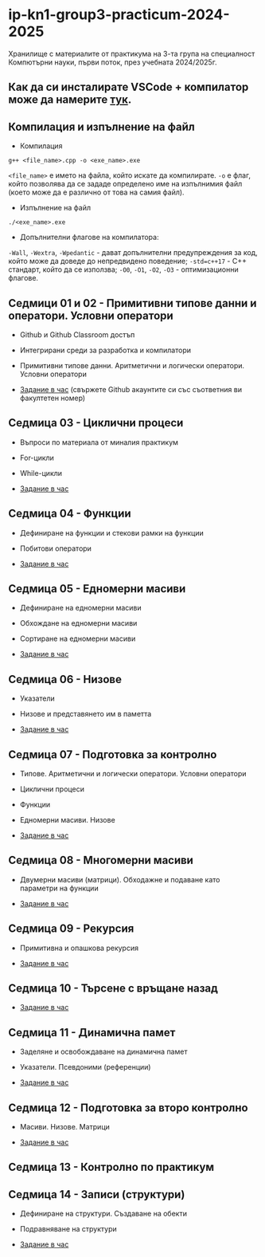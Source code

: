 # ip-kn1-group3-practicum-2024-2025

Хранилище с материалите от практикума на 3-та група на специалност Компютърни науки, първи поток, през учебната 2024/2025г.

## Как да си инсталирате VSCode + компилатор може да намерите [тук](https://dev.to/narottam04/step-by-step-guide-how-to-set-up-visual-studio-code-for-c-and-c-programming-2021-1f0i#:~:text=In%20this%20blog%20post%20you%20will%20learn%20how%20to%20set).

## Компилация и изпълнение на файл

- Компилация

```
g++ <file_name>.cpp -o <exe_name>.exe
```

`<file_name>` е името на файла, който искате да компилирате. `-o` е флаг, който позволява да се зададе определено име на изпълнимия файл (което може да е различно от това на самия файл).

- Изпълнение на файл

```
./<exe_name>.exe
```

- Допълнителни флагове на компилатора:

`-Wall`, `-Wextra`, `-Wpedantic` - дават допълнителни предупреждения за код, който може да доведе до непредвидено поведение;
`-std=c++17` - C++ стандарт, който да се използва;
`-O0`, `-O1`, `-O2`, `-O3` - оптимизационни флагове.

## Седмици 01 и 02 - Примитивни типове данни и оператори. Условни оператори

- Github и Github Classroom достъп 

- Интегрирани среди за разработка и компилатори

- Примитивни типове данни. Аритметични и логически оператори. Условни оператори

- [Задание в час](https://classroom.github.com/a/lUGNYv2x) (свържете Github акаунтите си със съответния ви факултетен номер)

## Седмица 03 - Циклични процеси

- Въпроси по материала от миналия практикум

- For-цикли

- While-цикли

- [Задание в час](https://classroom.github.com/a/5ezkKPoU)

## Седмица 04 - Функции

- Дефиниране на функции и стекови рамки на функции

- Побитови оператори

- [Задание в час](https://classroom.github.com/a/H2DrGP8s)

## Седмица 05 - Едномерни масиви

- Дефиниране на едномерни масиви

- Обхождане на едномерни масиви

- Сортиране на едномерни масиви

- [Задание в час](https://classroom.github.com/a/3cCYRpjG)

## Седмица 06 - Низове

- Указатели

- Низове и представянето им в паметта

- [Задание в час](https://classroom.github.com/a/fIAibyK6)

## Седмица 07 - Подготовка за контролно

- Типове. Аритметични и логически оператори. Условни оператори

- Циклични процеси

- Функции

- Едномерни масиви. Низове

- [Задание в час](https://classroom.github.com/a/tFUR6Z8p)

## Седмица 08 - Многомерни масиви

- Двумерни масиви (матрици). Обходажне и подаване като параметри на функции

-  [Задание в час](https://classroom.github.com/a/iQe6hRzm)

## Седмица 09 - Рекурсия

- Примитивна и опашкова рекурсия

- [Задание в час](https://classroom.github.com/a/e1aUl34w)

## Седмица 10 - Търсене с връщане назад

- [Задание в час](https://classroom.github.com/a/0PNRvkZ0)

## Седмица 11 - Динамична памет

- Заделяне и освобождаване на динамична памет

- Указатели. Псевдоними (референции)

- [Задание в час](https://classroom.github.com/a/eshFjkUZ)

## Седмица 12 - Подготовка за второ контролно

- Масиви. Низове. Матрици

- [Задание в час](https://classroom.github.com/a/UMQRnebQ)

## Седмица 13 - Контролно по практикум

## Седмица 14 - Записи (структури)

- Дефиниране на структури. Създаване на обекти

- Подравняване на структури

- [Задание в час](https://classroom.github.com/a/QR6QEXUE)